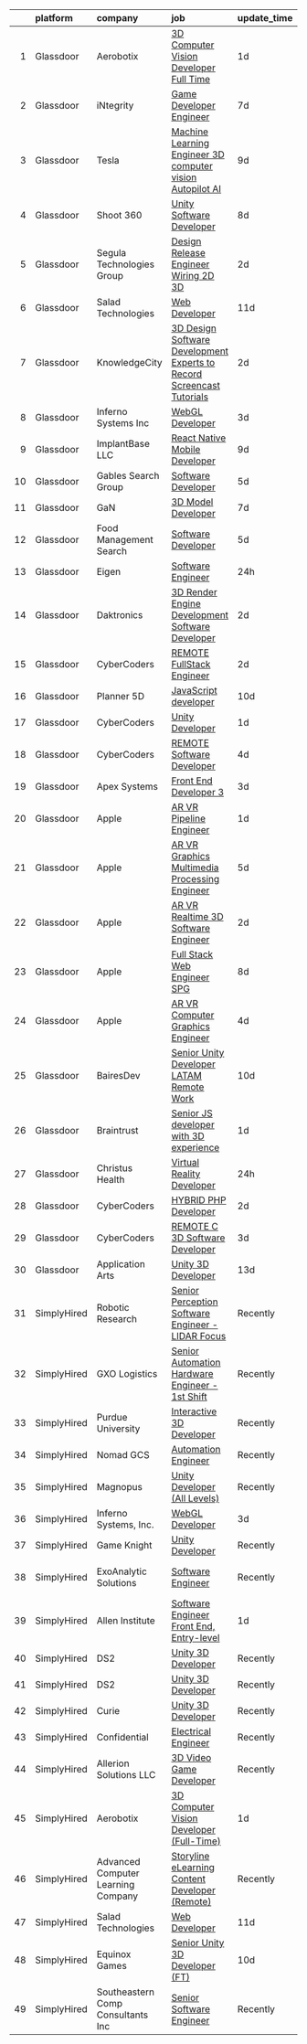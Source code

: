 

|    | platform    | company                            | job                                                                                                                                                                                                                                                                                                                                                                                                                                                                                                                                                                                                                                                                                                                                                                                                                                                                                                                                                                                                                                                                                                                                                                                                                                                                                                                                                                                                       | update_time   | location             |
|---:|:------------|:-----------------------------------|:----------------------------------------------------------------------------------------------------------------------------------------------------------------------------------------------------------------------------------------------------------------------------------------------------------------------------------------------------------------------------------------------------------------------------------------------------------------------------------------------------------------------------------------------------------------------------------------------------------------------------------------------------------------------------------------------------------------------------------------------------------------------------------------------------------------------------------------------------------------------------------------------------------------------------------------------------------------------------------------------------------------------------------------------------------------------------------------------------------------------------------------------------------------------------------------------------------------------------------------------------------------------------------------------------------------------------------------------------------------------------------------------------------|:--------------|:---------------------|
|  1 | Glassdoor   | Aerobotix                          | [3D Computer Vision Developer  Full Time ](https://www.glassdoor.com/partner/jobListing.htm?pos=125&ao=1136043&s=58&guid=0000018397862b48bbed90c8c3e8ebc6&src=GD_JOB_AD&t=SR&vt=w&cs=1_20a186af&cb=1664694496582&jobListingId=1008175759859&jrtk=3-0-1gebocb0bgsqo801-1gebocb0si6jt800-357b96063cb4438b-)                                                                                                                                                                                                                                                                                                                                                                                                                                                                                                                                                                                                                                                                                                                                                                                                                                                                                                                                                                                                                                                                                                 | 1d            | Huntsville, AL       |
|  2 | Glassdoor   | iNtegrity                          | [Game Developer Engineer](https://www.glassdoor.com/partner/jobListing.htm?pos=119&ao=1110586&s=58&guid=0000018397862b48bbed90c8c3e8ebc6&src=GD_JOB_AD&t=SR&vt=w&ea=1&cs=1_7af0e7ea&cb=1664694496581&jobListingId=1008159960954&cpc=F41FEAB56D215062&jrtk=3-0-1gebocb0bgsqo801-1gebocb0si6jt800-f007a9b18ce574ec--6NYlbfkN0C7QpSfatUTTt_pWYjh4fmCixpaZixxEgk6WqG2e9JFSn8PLDX21so4BUVMbM-nBKhXCnsv-rU-KWa8GwN08r9GRBZvA-u4nPEN3ApN9XjH4dklJ0WDOBXjYIG8qzdFOyJJJu2JrQ0ClTFCMBeO1lftwTH5oRtbn67DhkAte38942rtH2_WHrwxHWgthMjmqGK0jjSs7QqnKej-rr1y1v7a5wTvcUMdFnxhgkH_U-dEgHOPdTLBhYxi7aA1W7sbrZqcQfEeJ22s_Yf-vFFvvj6VtHwTK_viH5ze3ncR3wXhJoUZ8lxg5dBhuQ4O1_FxX9uYCkzPCsmpDoIn8xFDJFuqPwKVOMpvu2f5fGpIYDK3MtzSS0M9nL3rlEDeUofj04tL20dSZ5Lfa41x4gipBHe2jIKurbAHn2rosV8Re9DiF2CYCWdBllqJOpn1VP3eUsO6j4dihR9DKh3mSQm9kzMVgcfHBIUSdPujRUoo3VO_SNl74EpJlnkkYansHfGM1Gp3mqxZ3Pqiow%3D%3D)                                                                                                                                                                                                                                                                                                                                                                                                                                                                                                                            | 7d            | Las Vegas, NV        |
|  3 | Glassdoor   | Tesla                              | [Machine Learning Engineer   3D computer vision  Autopilot AI](https://www.glassdoor.com/partner/jobListing.htm?pos=104&ao=1110586&s=58&guid=0000018397862b48bbed90c8c3e8ebc6&src=GD_JOB_AD&t=SR&vt=w&cs=1_2b8dadce&cb=1664694496577&jobListingId=1008157147803&cpc=2CAED5C921A5F994&jrtk=3-0-1gebocb0bgsqo801-1gebocb0si6jt800-d5e9c147dab76aed--6NYlbfkN0BkX03mv_qGbDFMol2YHqLRvzzvm2LmpzMO_FcYL_FtJlnJTzsjtFTdelRG5HbGrIeCZP9oCSI6IhyQkD8o6QczEhFHS8bc9ccidfDLyhleeKHodCeb65c3W7VGqXMtY1JJ-9Qf7JtNV9vq-kqFsbGK5nuDr0LceVmRbO6eAu0lOfjid0VhMHlBbQ6kAtrthb63Zp7_jLx1bKGDRAVcvjbAlieZvNoo1U8e77eJknB29ukNS8oC55qslNVGmX6aNYkw8PuzxnSdZ0rmpuWmGSsnHG3X4Jdhi5-6JwX0vTPIj4_SCCeITVdc_kwYk47jBO6SFmYPdGCrfpBI34xHEMecZMp-OqtutiHZxwlEYTSZBRb2TP7UHAoZv8c_u-CU8tEOyP6HQPr73FzlAcbXTBQPPalRfGLMsMpn7Eg1SyDO8xF2KXTsXpUWXBjJhTXsPkU4peUzBvnJKQn-FfchIF2CysjL3lCLpOywpBBjamHAdQKryVuyE4H9y_Ip_9OoE-2-_xcj7g58tyS6Uq1aipmzA8rekygymtA%3D)                                                                                                                                                                                                                                                                                                                                                                                                                                                                          | 9d            | Palo Alto, CA        |
|  4 | Glassdoor   | Shoot 360                          | [Unity Software Developer](https://www.glassdoor.com/partner/jobListing.htm?pos=103&ao=1110586&s=58&guid=0000018397862b48bbed90c8c3e8ebc6&src=GD_JOB_AD&t=SR&vt=w&ea=1&cs=1_e011de2d&cb=1664694496577&jobListingId=1008158653566&cpc=F1F9710DED3F09F8&jrtk=3-0-1gebocb0bgsqo801-1gebocb0si6jt800-5ac2e7983e68243c--6NYlbfkN0DfopDBJjdZYsHaazvtHih9EkP_5L3b-O-YxZrMZy_RRaIs6238HtU9-bIm4CRLMyQw0B_NBHXhnZqJTUAnwC8rmDN7VM-CtOrUt6fSSheFIU1_xggWeBfKJRwUeEbQVMtuP3j9r-4DUAIsVFk7SNZbGd5DCwK6AlcinJmr6vfob03577VGzijjOR_VZYuRBPRKoccK_1SBmpRlIhn18Wy2zY-EXqYAWwpfHlVrDSk9XXaZU2IZtvb2yF3ZEj-4CE4_zDuI19TKv70xaffeAqMsgr03GXyb938SshYU0mZc9APJVNlaJOneSM3vA3GQdnaJzuRRme9x_6_OH4ECBM7JEgR7UD-mIt4gUisLoVqurlqueCys--xO19bT34EsB1_j-rJIoJdqvA6cHpipAKxUYHoiXpYLCW5uqS9IJ6AMqTB-7eehgvKcM4EWmVcNME-smvRtPHPF3GE2mNWItEEUDNxNpNQUWLhCbTE2IUVvrY0wxdjLPHd0I8c57RSpNfZ9P-Xdmu3RvJdiXiNAycCZ)                                                                                                                                                                                                                                                                                                                                                                                                                                                                                                                       | 8d            | Vancouver, WA        |
|  5 | Glassdoor   | Segula Technologies Group          | [Design Release Engineer   Wiring 2D   3D](https://www.glassdoor.com/partner/jobListing.htm?pos=102&ao=1110586&s=58&guid=0000018397862b48bbed90c8c3e8ebc6&src=GD_JOB_AD&t=SR&vt=w&ea=1&cs=1_bc387338&cb=1664694496577&jobListingId=1008170914642&cpc=66625C18893C0C14&jrtk=3-0-1gebocb0bgsqo801-1gebocb0si6jt800-ed44c82e1463e642--6NYlbfkN0BzyIYrTMR_AjNKh_kvAG8N613gtHPANQ3sdLTkrtBd-8karw_UYrYBQ0FQtDD5mcsiGmrQPpNhwwWH2PN5tLUfk-AR5jdqd2uDvgG7hE7eTQfaE6Fm6AaZ5MIam9n802sbJiETwZ9WIuAEZhz8_fxTsx0bae_7zfA9tDpneOarFu3PE35975TzSUhxH9Ko2r_0diXw0hY97IkjZSUVi6Wv3y2FiYLtfe7rxVIpYB-vY4eIzeVdEInW2OTmR7khTFP2skJlgustWQfJEZmmXGeShhtpFJmb8v5pQ427o3Nkb0zXuKfRp4UQBty5-9UsFLRdcNkOA9ge2TLkYv4j-yAGN89qOYEdZtYO-2nckdrOHXgMurDswFxEyfh4UWB6TuZEl7CzU5-j_oMHvk4koZD4A3LxE21n4T1gUNbVdn7MLGiEBLx9Gqq7r0QxjbnpK_x_G5DJbH_D1OPqHrxI7vNyAypdlK6vRPIrHGAJ8QAzv2aVj_ZJ118vm7CZeWQm_bAnp0ffBkjLUm9jklCkYE7L)                                                                                                                                                                                                                                                                                                                                                                                                                                                                                                       | 2d            | Auburn Hills, MI     |
|  6 | Glassdoor   | Salad Technologies                 | [Web Developer](https://www.glassdoor.com/partner/jobListing.htm?pos=129&ao=1136043&s=58&guid=0000018397862b48bbed90c8c3e8ebc6&src=GD_JOB_AD&t=SR&vt=w&ea=1&cs=1_ed34abd5&cb=1664694496583&jobListingId=1008151289017&jrtk=3-0-1gebocb0bgsqo801-1gebocb0si6jt800-544e0ae9f2d9990a-)                                                                                                                                                                                                                                                                                                                                                                                                                                                                                                                                                                                                                                                                                                                                                                                                                                                                                                                                                                                                                                                                                                                       | 11d           | Remote               |
|  7 | Glassdoor   | KnowledgeCity                      | [3D Design  Software Development Experts to Record Screencast Tutorials](https://www.glassdoor.com/partner/jobListing.htm?pos=101&ao=1110586&s=58&guid=0000018397862b48bbed90c8c3e8ebc6&src=GD_JOB_AD&t=SR&vt=w&ea=1&cs=1_b2a33bf9&cb=1664694496577&jobListingId=1008171515479&cpc=356D09F0C08B1729&jrtk=3-0-1gebocb0bgsqo801-1gebocb0si6jt800-10119cf0d467a171--6NYlbfkN0D0ZqxdZg2TwcIemQ4yr89eGinLCR7bn2QHXosobzuZINW38IlcGVUq_faijiYiAdyh3n9kRoSeHITaL_D3RiUXhuj91hXxT1aKxGvqBAon3IKYD7uB1AbK_M6HLyM3aP7ci4uWn8-5_AeLuxHqSdNXKXwaiYEIdJy1Q2p40hWJkakOhSP4DPFn6K6SYQvBljcDudLaJeNlOeDrYMcPfSkVrTKnhFNfN-G0O7fjNPzklnWzHovEb2nZXa6FJtDUw7dhA0MS_RGa4X-LdnPkl9KLn9wtxTpg3iT0ADyedcMBBGOfaZ9Rny8aIABOpSpRvUt0kSSvDSex_rB1j8USDheqMMDo-RHjpBXcLJ63G_0REcTKv6w4OLogXrP54f0g7doXYghgGrWTnP3HeUOAz5zpZj05Ma8rLy2wU-kaQvgXot9zZyuguZyC3VX-WV76gS6KE9NfnY6ow4yEq1n8J632Q5YU7vokJ7_au1fMz4lkjPSBHCdpGykaQGyzujB19pFhtEHSWWCgdbE9cTh6vGL9bIOrRVKt-ISPcBInz12XV496UGDGxDe-_66Vi5KeGsib2mrLmAAFtQ%3D%3D)                                                                                                                                                                                                                                                                                                                                                                                                             | 2d            | Remote               |
|  8 | Glassdoor   | Inferno Systems  Inc               | [WebGL Developer](https://www.glassdoor.com/partner/jobListing.htm?pos=123&ao=1136043&s=58&guid=0000018397862b48bbed90c8c3e8ebc6&src=GD_JOB_AD&t=SR&vt=w&ea=1&cs=1_005d62e7&cb=1664694496582&jobListingId=1008168702774&jrtk=3-0-1gebocb0bgsqo801-1gebocb0si6jt800-58363d0e30acea19-)                                                                                                                                                                                                                                                                                                                                                                                                                                                                                                                                                                                                                                                                                                                                                                                                                                                                                                                                                                                                                                                                                                                     | 3d            | Remote               |
|  9 | Glassdoor   | ImplantBase  LLC                   | [React Native Mobile Developer](https://www.glassdoor.com/partner/jobListing.htm?pos=106&ao=1110586&s=58&guid=0000018397862b48bbed90c8c3e8ebc6&src=GD_JOB_AD&t=SR&vt=w&ea=1&cs=1_4a0e80c1&cb=1664694496578&jobListingId=1008156351484&cpc=9FE5D8D7282D4400&jrtk=3-0-1gebocb0bgsqo801-1gebocb0si6jt800-89fab8c70794e837--6NYlbfkN0BHQbTvVCdnG9b5D_7dafPobYSDZepSIAvvxtVc087LjqDEok2h9cAzI0M2CdUKK9QKHAGj37pXTzmZTGJd1BKRZtWx1XOmWBjcpspqu9uUXW1P2MfoO_N0qb_Rm6hRxsffZlJS4-Zj9RJ9VioD5ruEWlzh8DzlBZOEExgfIPcA_Odm0CbxSpiHTArTd9aZLP1tCyrkC0hQuAftpEg1OQtB32J74fi7oYtx7wawZSQNLKCQPuk1Q7VwJlhd4LFA3eiNObdO3LcBYkeN4XDRVl8FLtyj-Tq6_mttNZsNM0z-M5FHRy7kbwkkLlOB26BKAjyaeyFq63s-0IQCUsPiFs1357icMY3R3CTq_muMwwJqCZC5WkxfKcXmAKw6zfM8evdyA0k8REqct1vvZADdCigqxuv397-da7ZHRYWwAZDYkhO3as2_HLl9AoMdsDfx-mbdbIYTqpAldBhgRvzFr2DPoFABJRdx4PlUn73-BUo3YhWb3MYLlySt92ONiVzAn4C0gQad15rATlC8fvarzy8_)                                                                                                                                                                                                                                                                                                                                                                                                                                                                                                                  | 9d            | Remote               |
| 10 | Glassdoor   | Gables Search Group                | [Software Developer](https://www.glassdoor.com/partner/jobListing.htm?pos=112&ao=1110586&s=58&guid=0000018397862b48bbed90c8c3e8ebc6&src=GD_JOB_AD&t=SR&vt=w&ea=1&cs=1_dafe02b0&cb=1664694496579&jobListingId=1008163247392&cpc=1CBFC3E34E2A31FF&jrtk=3-0-1gebocb0bgsqo801-1gebocb0si6jt800-bcc07aa98df9c1ac--6NYlbfkN0CZ1lEuAv6jxF-3oHFcpaf0lR-C2BPOLpDOrJR7xrRNgVUCVNy30M80NEN6Thl85owDOn5f_fzW8BWFml6voKhb7PHTNI9gmyqeBF9ESSbVU3rqC6eN-nxuT3WJCBY8RSwDnvSqZ4JeCczqGIaKQ5GUokGZtJBbrohySbj3H8TTGYCW7xcmmdLby6oxaP94490zn_oSZVUDv9Gu-TTSYPq9b8zJqS0ERzEjinWW94z7e96QgHZTQ7qPZSaLDdBIvbAFWOR6u5ekN0FrdYZuDZGlX4_A-hjK5Y87WqfXmenrV-C9vmr6AhjVa4cjwXRPAsVERdOk683CrhHj706VlOppd8FhO20cud8FnozVORsx1S5do40Gt8NxAk4rqi7B7gUO2bIMMN3s8NznHAjr_oDtCwA4f_LHYB_VCdP1bJoIXt0etMjArs9tRIE_MfkXKszoPUQyXVx5g8AFhD1df0TOZXm2gK-vT1S3MGEfaxUIa0rcsznZt8yklttdV2m3ZgfT7att64c6i2JGIt8_BSIlgJaIebg5iglt_wlzNCpyY5zLpAhjw9XJgeLMCNFlHw2yYe4dsqKpCg%3D%3D)                                                                                                                                                                                                                                                                                                                                                                                                                                                                 | 5d            | Boston, MA           |
| 11 | Glassdoor   | GaN                                | [3D Model Developer](https://www.glassdoor.com/partner/jobListing.htm?pos=128&ao=1136043&s=58&guid=0000018397862b48bbed90c8c3e8ebc6&src=GD_JOB_AD&t=SR&vt=w&cs=1_754f07cf&cb=1664694496583&jobListingId=1008159588122&jrtk=3-0-1gebocb0bgsqo801-1gebocb0si6jt800-7ff7be5f7a4e815e-)                                                                                                                                                                                                                                                                                                                                                                                                                                                                                                                                                                                                                                                                                                                                                                                                                                                                                                                                                                                                                                                                                                                       | 7d            | Huntsville, AL       |
| 12 | Glassdoor   | Food Management Search             | [Software Developer](https://www.glassdoor.com/partner/jobListing.htm?pos=124&ao=1110586&s=58&guid=0000018397862b48bbed90c8c3e8ebc6&src=GD_JOB_AD&t=SR&vt=w&cs=1_b16cd029&cb=1664694496582&jobListingId=1008162896630&cpc=2CAED5C921A5F994&jrtk=3-0-1gebocb0bgsqo801-1gebocb0si6jt800-b8df85ba4005f35e--6NYlbfkN0A5Q-NUM5VOQJcgw0aOtbkFdKUztaVAJ2TtkczD_hHqEQRwjgcFGnXb_6_YS3T2wxFTRpyOTihCdj6yOMY-1tLK5ZVf0s0-07EaK9Y1evIchFIqRBtgmbPMuFCp20B2NvU-osruEsTHtmvUwCIc23tfttOCtBcyHAVCa_0fMJhKdpD1Xr2dlyINw8ru1rzQ0AyGcxyeD8MgmVMwQIkihnndiYSofg12_d9VaNbmJQlu-LlOY1BjoMdLXUITQnsAvTkQDU2fF2o7QVd0b0fFyJCZrhkDMa4KcA6dmzggpDw9XQCwxA-lWYGzNUgwyKFj1aQFQm-5xz3Vu0HjqgNhm9Ent_MFKFo8roB15gH1150DpIHr-DVUR90TmqWsypfpw5_C7M3qmE9aYebMMH0mRSz34EAlWKv7PR9BMvnKhr_UOZV6ULkpor9ZAx57QvRwbR8uPJZKB2Rswk0NdRyXVjrQ2VkT2HSKZa3p6U4l0VZoc-ThmWGS7vOxeVAX-Q4SO2MdUgoKhJuu1CjKBYBQoCbZgakkY-Y4EH_zsyocanvAD4ePP-WmnVlFygJWlvrRkkv2ubPPXe7j-bvq5coDS7k6LvPHpOl6kxyfZfQSfc6yYVyXLm6JmFBXojhE_J6RjWFIYd8Ra4yMnf657BaRryb7r9W2jiJd5hg%3D)                                                                                                                                                                                                                                                                                                                                                                                    | 5d            | Maysville, KY        |
| 13 | Glassdoor   | Eigen                              | [Software Engineer](https://www.glassdoor.com/partner/jobListing.htm?pos=110&ao=1110586&s=58&guid=0000018397862b48bbed90c8c3e8ebc6&src=GD_JOB_AD&t=SR&vt=w&ea=1&cs=1_effb4778&cb=1664694496579&jobListingId=1008177568820&cpc=82B3195DA92CAF92&jrtk=3-0-1gebocb0bgsqo801-1gebocb0si6jt800-68e281d636d38908--6NYlbfkN0BcMBWLLWPzxGyX6eNUMdgEQts_3dj4nbfxMQ0xRZB9UvBbf_6XZm6ahz74VZV8esyd1fFn-GjONy-wYKTTycdJm7XGWTlRyEtutF0GGcqF3VVcE-kbYs9Ht4UVXmnBiqVKO0aPhwYhRmL4xOD3vefqtzYd9IVxiJrgmr3n4GzVOmSVWjvqrPUA70f8ZNmJUP2t-k_zDWWp2v55FFZIWN3NI1u6pFubHa-CunW9bJS-d7cucER5i9X7ozL-oVLyNQgFyS600VFFapLrKiXGXmalmwlPDvwMaJaPuYpw2pfp5GO3MaUeuZ-6Vei3H_rGoT6sPNeqS3FqW4fGyAzhPv6hfVZ0VZKdSaxKR2Xz4Smil-Nw28JuhBuSrIojdQCK1SNzp-SsJ6OxwcLfh7a4bZH2TX-a4WGqlzZmcAvi58EnQaX-D5Bg2gxUwFMTqfmL3wmtTtxNsRdW_Lj9QsRWroK9a9RF19rXcsRzIMqZKlefqEl02ds8HlQ214KUsP-ouW5PAp4tGRRupA%3D%3D)                                                                                                                                                                                                                                                                                                                                                                                                                                                                                                                                  | 24h           | Grass Valley, CA     |
| 14 | Glassdoor   | Daktronics                         | [3D Render Engine Development   Software Developer](https://www.glassdoor.com/partner/jobListing.htm?pos=105&ao=1110586&s=58&guid=0000018397862b48bbed90c8c3e8ebc6&src=GD_JOB_AD&t=SR&vt=w&cs=1_97e1f625&cb=1664694496578&jobListingId=1008172231480&cpc=9DC6E4D8324653EE&jrtk=3-0-1gebocb0bgsqo801-1gebocb0si6jt800-554c4cbea47b8e6a--6NYlbfkN0A_5SANSmwsWPDqy3GvG9deaVP8tFsfGsIHOxfm-OxfSjJVOKqHHNaESpTauWMxt_0ZnTgKFeay6l6Wh1AQYfTFyZOkqWWWRKe8MJMZ-vvqqYGk2Kh-W5f4cvmmA6_5PJN7hP2GwjpwuacgIJImtjWSpNs9NiCxgxdE-p5UtqwSqL7MIo5KEMPmVFXJpIED1LuHnpUx55lS1oaj36RT8fSmnGTpAQczYraD6kDM1eFjoZFIJp4232HB-DrcRKCOR5RtBOcgUv4wpBWDvUQ19b2JX-kLpt9dhgmUrMUscxedBPvNbYBTx8TdJ-gquwI2NOt8qvLs0Mqswk9zaR2Q6peoNiKUhtJP3L1kvRGSoLW5fyxzZibUzBDS2mTRUy4_Z3UC8U6wWvm-x7BXD2Hg8VA7S2NjMpf0u_kiGRdb2AbpbHqgxD7bMsAYxoIMvCdSmsvyQWzWQJbTw7TBrIEAfz1zZHK1f8LJ1kxfTZWRuMQY5Zs-EsnSUfmRh9zDX6PTm1LriK-DABnCSewkwNdsaPKxIan41j5_6fo13GcTCOd5AiKM-ktBb-HbN2pHqSlCXb-moZSl2EzXXKXl-4DxlnZu0udnAX-b0dC1vGMZ5hZJdcnDMpn58o_6QFkjhUBcibfIIwiP2Ad9QjOe03PSXA9lFycku3JyZzC-LxRoBhuE9z60uGmH5Q4T1FIthwtOB1J1TJyb_j85l1uQinfFAnePEKmw8hImRn47rcIbHjYB4MeBtqqMyc-P4hBzCnD1l9k%3D)                                                                                                                                                                                                                                                     | 2d            | Remote               |
| 15 | Glassdoor   | CyberCoders                        | [REMOTE FullStack Engineer](https://www.glassdoor.com/partner/jobListing.htm?pos=121&ao=1110586&s=58&guid=0000018397862b48bbed90c8c3e8ebc6&src=GD_JOB_AD&t=SR&vt=w&ea=1&cs=1_dab5095c&cb=1664694496581&jobListingId=1008172777168&cpc=6FC5BA77C9A4CD78&jrtk=3-0-1gebocb0bgsqo801-1gebocb0si6jt800-e0ae95ac128762b8--6NYlbfkN0CpFJQzrgRR8WqXWK1qKKEqALWJw739KlKqr2H-MSI4eoBlI4EFrmor2FYZMP3muM18C41kHOQtw5iJ4z1MOQ6xcBDpU3LRZ_vYtIVlJ5LiZu6y1yURh-U5gZ1gYFrlGXmXOWWA9qpaH2rKvSz6JY1RdmJSWMHG5r3WNTwpIRVT2JQQZFYJyk4PnpqTAmUgvBVNBJOy47Feow_75JT3KnvhPJP6TsrT9N2TAMp7zyVAnhUEKLOqQzDEkLkUBSQ7Nsz6jidRA-mAba8Cnn3X1byo2FWDiwA0ytOIIXoJDnPtw3nj4laBfcGUTodHfB3FY7ir-3F2BZTb5DGk3Eoc5QwSlqmpIomTKOPqunul2m5tUfvrbqEfbk30Vd1YbXetLQzuPoxP1aQQPExlnbTzVia-Pxh59xTuXcyMzvWGpXMM7tHZqaZdxIEKz_plcsdk070_rwxIcros75UV3zXtR7EzIIN0we4TCHL_WSq65QlqIAc2G9v-H28Ejzs5EvrLpbToW9h4RMYaw0MVuXG_InjCWqGrKngPraT-o-mVw6NJFkrPsshfK6tb5_NYrCg1lpc7Wocr1QOpVc8Fg1wTlNnsJCE3QQiXVxRWFx15YGG7RGzeM5Dn-EokNqr7awO0Hme_IxNldBNmw0pstAqQN4TvICPW7oZ90fQOZHueBiIPD20vKqTme_5Xf2vrNdT4flpY1crMv91TOsbv0l6C9af0LfFVfMIgzKCksxKC7VWSAi1gDav1Dv3MrkIw3vinA7YyG5lw_fVVvkqZkvOlLfZxBMD_gYZChWrWh8UCYxduzhq4jA0zkal20j1EJmCAS-daNPIB-bsLaTJf5vVJxhCMiPjWj6eRKbPhRb5rhlfVVvzkyMCKJGNAkrQjYyYwcDKkZoVbzwHBBq5VpWR26_AfCPys-JKy1gpsvqqTMNQAPuCaqzVxxV7dwNSOG0qzbTJt4eLNfDgWoER9zk7dXoOQarYFLmJSVsnDLVid0VuG6w%3D%3D)                          | 2d            | San Francisco, CA    |
| 16 | Glassdoor   | Planner 5D                         | [JavaScript developer](https://www.glassdoor.com/partner/jobListing.htm?pos=130&ao=1136043&s=58&guid=0000018397862b48bbed90c8c3e8ebc6&src=GD_JOB_AD&t=SR&vt=w&ea=1&cs=1_e3ba18b9&cb=1664694496583&jobListingId=1008153304042&jrtk=3-0-1gebocb0bgsqo801-1gebocb0si6jt800-b35532b439bae946-)                                                                                                                                                                                                                                                                                                                                                                                                                                                                                                                                                                                                                                                                                                                                                                                                                                                                                                                                                                                                                                                                                                                | 10d           | Remote               |
| 17 | Glassdoor   | CyberCoders                        | [Unity Developer](https://www.glassdoor.com/partner/jobListing.htm?pos=117&ao=1110586&s=58&guid=0000018397862b48bbed90c8c3e8ebc6&src=GD_JOB_AD&t=SR&vt=w&ea=1&cs=1_ecbaa727&cb=1664694496580&jobListingId=1008173642732&cpc=6FC5BA77C9A4CD78&jrtk=3-0-1gebocb0bgsqo801-1gebocb0si6jt800-9941a53a1a762f64--6NYlbfkN0CpFJQzrgRR8WqXWK1qKKEqALWJw739KlKqr2H-MSI4eoBlI4EFrmor2FYZMP3muM2bWFu30ZnpnvetNQkNTH3XwQsFVz5iscWP9zKqWg1_6fDDtNlqDgYg5W5Bwy_ZvlvDOkSUIJYoWMzA6vpUJ8OBRZuw_zoL2WnzPvyzjO8C25eujazZdPMiWAO-N2QtmMCj7YPi3wiQGcHym91vH0muFfwYlXWt12-t3MuwsWwCJ_1dV06wVQPV-X5hLuW6ofsldA0gMz0KBiIOY10rWOmbDjdIaS-yurlSs3NiORtWaK_H1-OzbkWQoHZAM3P5bVzIH5XWK-269DN9turJCEctCcKIqLlMJobKD5PJP0Gf5bC1Kx4Kf1ZyqcbBB6BT95JJ7c00zaYB9nfCZK1KorxQX0PLmRNvbORVTApffIlKHE_DfXykLhosmN-H4ZjtYomets4vJkOtEcQNJM7uP9JEFuSAgKfXWpRqX64yWmkoC8DVuQ894fGqgj34L_7P4iGVJ4ZIMtXyOxjAOVylHnvOTebkRqgeouXs-IVjacCSfN3NbJI-4vXQ8bkhJxedZbuLNyma5inOrNBta2khJT3TvW1uGL04WijRFpnF3vqjejCTBm7D8G6NPHYlFcMVV8Ftaw9JN7-Mvh8PMCHsZKnYbMkPJizfA9LOnw9R2hu6C3JDfn3DST5Zjf-waowekR5xrnCF843TmYhpREANPrJgBCgRr4r1ekqsMp6w0tEt-hWfFaMPYnkXcmOCN7UnrZxl5h2mJ8_lYi0O0w0aK-VbtbkggDS1C8AfYSla-raARBiaYMGaeaSEAATY0afNII-VSgzrCvHsbtZdbCZFArZD3SJ31VsoKDhQrtg_JMIvJnBtMBOBBXR08r0sbaYNoKEFIFidU_2oSSIoJDKz71t3V-95af_YsgGrUPgNJkTS9-dHl-pc40axRklBtW7Y0MKb8ERourZwVPQor2cIuppx3sUlprSIMj_3oEPCdNwRL9WmWMPSioho)                                | 1d            | Vancouver, WA        |
| 18 | Glassdoor   | CyberCoders                        | [REMOTE Software Developer](https://www.glassdoor.com/partner/jobListing.htm?pos=118&ao=1110586&s=58&guid=0000018397862b48bbed90c8c3e8ebc6&src=GD_JOB_AD&t=SR&vt=w&ea=1&cs=1_9874b6be&cb=1664694496580&jobListingId=1008165090599&cpc=C4A69CCDBB3B9599&jrtk=3-0-1gebocb0bgsqo801-1gebocb0si6jt800-371730d540b29f08--6NYlbfkN0CpFJQzrgRR8WqXWK1qKKEqALWJw739KlKqr2H-MSI4eoBlI4EFrmor2FYZMP3muM2M5GK0N1Sw5u_4inisfGplyRYNOKw3S2tpqHkKcoW-TU3m7uUDWssb2gFdRm0XWyggCcaZZwoOhXEsOvGtvCfiZaE1Mg_xDXGzsFoKU0oZIwRfeHSEUyrGjyiIs_BgsLC-7773Mztjr9VlUMk91qCEYYdVI1DvDiD8NMSQroWMY9Vp710_9wJAJjd2uYz8FlF23VLY2Bg-xAPVq5m6rNZ0sslxf8776pIcUrk7DdBuxeBqE5Apo2T7IS0lc7vwm99VuZlJFOXKFVW3wmO9b3nyJg8UTchHfjyshn9TvDcUN5K-6b0Rnd2jd6MqpETLKrytazQbX93VeD45ZzgDQL_ukBKUw9wQJUXZ53LXgZrBj5rReWAJVzPlUgG2aqYRCaNN7PauaJWoh1iwXqzy3v4tjunrz3z4B1TBS5kXNhFINP-Ap_jcxEtrZOQFB9EVgmO7v0hzhzqxaDDzleL5ECUblp3-5wkceOtQ9YTznI5YHdmJY2l7xYri10NrxdgGySpn4MYiQs22n_n7FUg-_spW-tf03J0qlm80Icl0fjIrWpcoEaDf6en1tbCkYAkqC1dqqM5THsCOmqzniDKqopCVyOig1h4d9ku_fi8-WE8E6LzS8-O38h8TaFL1YgzR5b-VEXtz_TF4_UiYL2T5p0s3Rv5WnMPFso3ZjPoVE_YsxF1JoCoySWNys5PrwWkmCV_w9dr3ozJBWH2Br9p7meOt7j__0adYPG_UJftg2xceme_NKtPzXyVkSGG1cuqmOZlik4pAOymJNYZF1O_9In0Y6pCaAKGgTmZj3-8fCylfj0F-P1_fatcQoKnKU1PWwQ1DHJc3bDOUxuT4EoGG3kcQcIz523yZhiPN0yE9CaV5JYBs0-aI-KoOT01QvDjPRyDIgQVK-Y0eSkYIZAhmBb5SwzOPsmlDslX5R2UzhGQxtg%3D%3D)                          | 4d            | New York, NY         |
| 19 | Glassdoor   | Apex Systems                       | [Front End Developer 3](https://www.glassdoor.com/partner/jobListing.htm?pos=120&ao=1110586&s=58&guid=0000018397862b48bbed90c8c3e8ebc6&src=GD_JOB_AD&t=SR&vt=w&ea=1&cs=1_21c0b825&cb=1664694496581&jobListingId=1008168488498&cpc=C4A69CCDBB3B9599&jrtk=3-0-1gebocb0bgsqo801-1gebocb0si6jt800-92e55a2f122e5fb0--6NYlbfkN0DqWjE27Bj7wQp7zwejGyju2OyxUuq4SEucXSyN07WCWejYvQmJsgF2DYF8Y-TYieCC7JkKTw9vDK7l5IyEI23r9A0au7IyoX07E2SdMJUMHx1yieCg72T1y_lv3-MnTbG28YJRE1LYkbH7rTuKjEVz0AU-Vmqcw-iprmfEb9XWLvOssUrZvLHbRyH69M4pOljbNc7bgapzN4-p1KZzBhh6rhT7Hczd6rN2vdLmKKzUQ9hyFf_iTvZPj4XMzsFiQxzO4EhnqoMJMiiL-CW1wxCXo_ICdT0s0sP0H8cMSBSwQs-KCckX7l-c_On-gHdqc9s_zjo89iY3OZHvbQtSAgqGbJM3fRdoRv9zt1a4kpRZTRJjfY715fjSuxGNZiv9kP1cb0tmLbd8fFcHkDadqbeyeQwgXSbVmcouwfkkqaRxG2TTrsuzBU4C47v5cMSzQYjLGqvoC18zXn5_-c9voSuWjD5MEP5Fxbir3XBeEXt-2I-lbf6CI1-aIWwV_0u2UVqNHZZwNqMP8dah6Vny18-MOFcpTn53ZgDQrzCzvkq-c9lCcPGXPy0ow7RoS_HFm2UV0ms6A7qlLOR_XkXSu2nRvX2ApFFOlZGVX4ExCaklQ2GvJ1NQvDQG-wq0-03eCG9tdOtA6cRVgf10DWbYJlXL)                                                                                                                                                                                                                                                                                                                                                                                          | 3d            | New York, NY         |
| 20 | Glassdoor   | Apple                              | [AR VR Pipeline Engineer](https://www.glassdoor.com/partner/jobListing.htm?pos=114&ao=1110586&s=58&guid=0000018397862b48bbed90c8c3e8ebc6&src=GD_JOB_AD&t=SR&vt=w&cs=1_e431499a&cb=1664694496579&jobListingId=1008175989359&cpc=F41FEAB56D215062&jrtk=3-0-1gebocb0bgsqo801-1gebocb0si6jt800-e737186ae30ac204--6NYlbfkN0BvKrLyj5gPmtZO9T8euul8TCxuuKNOtzRJOomxnwSEodTz2Bc-sPZlbtkML8D-m4qzs8itSL8qjrSsX4mzUkxHAihZe0aKxO7pRWDW8cy7mhpv8bW-nd0nNI1yrYxytfHpkNBLknnGVmzOT8CIjghs94yXtLsFOjQKcOssB-cVyYZShpFf0RZnmu2QoOEcfgxC2xonOcL_knc0vkbj0lEdQ2_GzAd4a5MyF4Y180YXlxdVP5Y2SAkacVUmd7QZkCg0TYj1zSguZMaMipzR2Vw1w4AaTZ6VES24zLTGJ3DkktPZyNrLdo5ym8_FnfB1-XnTlT9KNcSbwPMnHhT0nSPEVNSVjb8on04n4n7QcdZhINcHXEAiJKm0SZ3hVBUd4pbwoI-mxaOI1ksMNqx1Ia8nsoXmSzWapcGEFu7bEtF5tPpbbFlz4wOP7x46q-C2e4cqIQw6AaypE_j9qPJVG0RaYi5Twj9OoY7o6anFkv2Yg8ESZSq5fiDxz0OtLNiGnCRBRQ91-NN21KUfQb-wvcHOG5o07Rr1GPCTDkofekH4lRh5CThHlneNQdEIe21A6UzGqfeyrveEYCxPOffij0dIXI7CW-uwXoSmZLNqCXOxugxsk1ypEYX0vqAvgQ__PHLOg7gQu2yzXnyJrY4-iz5nHRNb5RkX8Y6J-L89c2y4KMV3dlO0Mn0nn61cv3itKZ7KbE2Nmycd7HE7-AH3kO6Cp7wtlOxPV6zpIJoMMNKySjMSnTJxImzLNmeFXtaVvBuprJXu34HK3WZGGmZpV4oQmXJTejWHahuphFAZ5T2gGA_3uwiRZQ0ZhnnCqP8Z4uo5TjHUjTwT8NtVgPkwbDCUFOmpGmRP84dTXHQaA320EG56RrFpHhV60_AShSHZP4hIsqSydzJ1r19PluzTrK_7WTQnm0TYoZIBXRUBxziVjXIEgKDebURTSSBJ_VwrXHKhW9kXHA5bkQQv3GGAenY8)                                                             | 1d            | Boulder, CO          |
| 21 | Glassdoor   | Apple                              | [AR VR Graphics Multimedia Processing Engineer](https://www.glassdoor.com/partner/jobListing.htm?pos=113&ao=1110586&s=58&guid=0000018397862b48bbed90c8c3e8ebc6&src=GD_JOB_AD&t=SR&vt=w&cs=1_084aade9&cb=1664694496579&jobListingId=1008162438641&cpc=C4A69CCDBB3B9599&jrtk=3-0-1gebocb0bgsqo801-1gebocb0si6jt800-e2466d5ed136c669--6NYlbfkN0BvKrLyj5gPmtZO9T8euul8TCxuuKNOtzRJOomxnwSEodTz2Bc-sPZlADHp0xxmf8UfeVqCPVIUO3RSs_mN6BhxbEsCq2V23LosBu2yvHYw2y0Piyz8VULWaQyo7abGRlvTH_yWXVJ4Wdqw_u0L2TEdczaJvFwC7DwCjG7-WeJ0CNC9BKn-DQI62RxcogRaDjsOqFq6oHoj3MGn4ezQYJIKq2n3t4BcxI1MNQHTVGoxfyIBWyPal9uMaLLM96t8gzLkngMAtqdsqUJVAZGj_8zHznToVxATLgnspIwfcp3yw5hoYiUXmWPK58LccWXbTwGIW5OJH_FqPehe_2gAGk_TvxsfB3OeVAYaEuvod2k080mtxRidddzN4k7QWSVT41ffVvULJdsQ9cGE30x0oE8k03D-JmIlbio0P6qXNwtzhpv3_f4YusdYPhcurmImxy_umg_ewAv9p9jSSNad3jNK-EeXy41bdozguESU09Pib4P_G62O4iCyzeIF8xtdqDOCbfV1gGjoPeMyjtFTHV2iw6jWAOds8enUhORknHHnLJtGXO2pl1oO9eXwKlXAYZuDhm_Hb9lNGxmOSdfX6C9CQGrffB8dy-Fdc9L6ykqZvJ-3vyXZOjU6cm5p59vfOZc_ZTlS5JeYsMhuXlql3bhfO0fY_r-10Kg69piIkGA8dpA-GUOpxn-ctN3zlxnvCMNF2AZhU1_v7TYR5Zvshvz4Dv3lGOypRoa7I5sOQSSL9cUqITq4oi1J3uIsNzw5rPs9c0iiZFm_drsUDEjeQWpq8isbe2u7QERkjheTgybvdxVGBl061RMOmNd6k16VQXtCl718Jd4aRzVfkGk5iarNy8GDDLglpNUDVOlH1GlyTDaqzSBH48BO5o0BPRIzCA_3tLndcFC-hjU85Dlol9dobhl8sI-BfECjZTonIStOqyqwFE7BAjTqLax6T0nnH5Qz0CWkjuu0sZ2Zu1064Thu1iGd-f1zgqNCJM8I4k9027MKE49_UZc9)       | 5d            | Austin, TX           |
| 22 | Glassdoor   | Apple                              | [AR VR Realtime 3D Software Engineer](https://www.glassdoor.com/partner/jobListing.htm?pos=107&ao=1110586&s=58&guid=0000018397862b48bbed90c8c3e8ebc6&src=GD_JOB_AD&t=SR&vt=w&cs=1_66bf927a&cb=1664694496578&jobListingId=1008170405830&cpc=F41FEAB56D215062&jrtk=3-0-1gebocb0bgsqo801-1gebocb0si6jt800-6793e425a2cbe05b--6NYlbfkN0BvKrLyj5gPmtZO9T8euul8TCxuuKNOtzRJOomxnwSEodTz2Bc-sPZlbtkML8D-m4rPVtJSgYD-8yA7R83DROjxaCYcSYu9hV3pV3y1IK_i9rVBuqiXQ0qkod25yvTCQBHmz-H-AkRRNIYmUffeyDH8frHXcOyRazjIhI_11Avg4DWFE8DgOr8swGLw8fX_XfoHcF-5JswfAG-F9AHTC_NeH-6x4huFGWRczSVUEpTN7ya7n8KGLz-2dBi6VkzHbFKTDNe4U70_gpzXS-QV7UsuljrkmRIpmBP-jWuSx_m1E9LwVbQte9rZAe3k43zQOoU0bqLBVv9JXDO-3pa2iH9CXYPY06MzZ9LmP06cfzWxJgVZwXpa2_nQ_cLtb2JZytbuER7s8dZocOdLcc2MhV0260AjjxYYBwfU-whycy_VnwyJPO5sHbYFFAz4V00lRckg4jTc8alBmJ55nyq_6T6E7AHjeNdfLbarlq0ztrmRGKqFxl_6o-am4Yybcs8zSAyo9t3RfQ7W3RklHW2FuHJ9mXYCHZgBujy9aHw2GRWEE9DpL3bnrkBg-eCjM2kxUmfSxllUTnjWBeVYJnq-hJgDJqzHMIRXFeITz2yKWMXnBckse9fTh_amTJrzt_6F1prGgTRiKqE_wIO4hQMWAl3Fk3XZFiQJSHcIwmzaicqhp3AmJnGfwreJM680QmY-jf-4azyZxRG_znxuJ4lmZetFyuXU7BLEZlDHsyYCwJ-KlSDBvwEiaTCGcK955ac_GYx7CTD0oZ4hVPGacejgRGqNy4FlcHDOgNbRhCn7CPU-gkwvFwMa-KVab5MgSWvVucUsDEmFCdySRPWNub-65fJJ9zrqV2gzVhrwYnBD0wpeA5_wgltYjV8IWQfT7mVwCZ4t5EdCNeL-6juI_VuAce4wokrShuQ6DXnBYorLhTmhP4kIq7jSNtA1oGg6zInEWSNg9_yaMzrbgZ4m1K4wwuWCrQ8HCw9twqQ%3D)                                   | 2d            | Boulder, CO          |
| 23 | Glassdoor   | Apple                              | [Full Stack Web Engineer   SPG](https://www.glassdoor.com/partner/jobListing.htm?pos=115&ao=1110586&s=58&guid=0000018397862b48bbed90c8c3e8ebc6&src=GD_JOB_AD&t=SR&vt=w&cs=1_bc1510dd&cb=1664694496579&jobListingId=1008158072829&cpc=F41FEAB56D215062&jrtk=3-0-1gebocb0bgsqo801-1gebocb0si6jt800-446eb5117056e0a7--6NYlbfkN0BvKrLyj5gPmtZO9T8euul8TCxuuKNOtzRJOomxnwSEodTz2Bc-sPZlt2Zgji_QUXE2V2DFHoystYMl_kZvPg3kvQ73zioY063JeWqdenreFYNeuH_C8OeHj2yvRIXOsA5ZXBnynlqcVU_gRpdeQEDy1DWIHBi7fQTzPpK2sNSctl6czwFhct1U4vdZicxHaVMk-a664UGLBX9OH2pcxn6-tTw-BaVqLBCF2CoU5WnJzy4cMhlbq6YpOZEvx7uDTp8O91GXLjApetMdsoKL-QVlREmkxRghYFDYvff5VH3jxFVuNG-Bbk1sryIALLd-3qvvQ-hQTIIcR1uVSycvy7X4jGi3yyQx3q_h3iIZhGc6ugVCQ6UaPnH_gIi3EcnIkG67clKa58d1sVo2qWjLMqZ10joh8a7lyDlbsgGprnIHhvWzVmslmh5f35kxJYkDejpOX6axEmDweKeBQBEGGXLuKFwEt-IbCujmGRXmkmsq_vgSZALHDUSYWOMDRWLiogV5jXHjG2XeFuiopXB26btAEBag-L1c-vpQjjfln5lZxOSGQ2XlUwI2WrhnmD3fPSjQ1Nwc0_GxZztty6WVikKpq1Sn2Lo1LSAKN9sbIOrfbOlbawn6_dA5BCrdZHffutF3nh0GPVYyM3RqHxwHrJS6RJMFkGMjOZ4SpXUHPlWPp1rDO_3xwseleigB74qwc9Hbzr_K0tRSvDhXqf0jNmYXzumOL9o83bFhuaj_l5JJpDaBBkfhzrrk0uy0pZ5xZ5PF2VUDcxuipBXZGcrtoqWqvTPlgemozNpyyKms-vFqZrMfZaVBJMOdEczWqxom_V4eDEUkRZiVCpkDG9t07MWOKrDy4-UVqvDoTwG6g6AJB6BgaH2yWqC-6gJa2uTzXks-ZZngWsAJP3VVeaRsGvrAtjtsyxXR2sLBN2zefN2P0B5-UuES1dLMAdiRMJi1zi8Rn_u21KzQAN6l_PH0rg1H)                                                       | 8d            | Cupertino, CA        |
| 24 | Glassdoor   | Apple                              | [AR VR Computer Graphics Engineer](https://www.glassdoor.com/partner/jobListing.htm?pos=111&ao=1110586&s=58&guid=0000018397862b48bbed90c8c3e8ebc6&src=GD_JOB_AD&t=SR&vt=w&cs=1_5b79dcae&cb=1664694496579&jobListingId=1008164708812&cpc=8795CF9063CD573D&jrtk=3-0-1gebocb0bgsqo801-1gebocb0si6jt800-99e2c3e51f957487--6NYlbfkN0BvKrLyj5gPmtZO9T8euul8TCxuuKNOtzRJOomxnwSEodTz2Bc-sPZlt2Zgji_QUXGqaxS_MkpAETE3zLUgWdBlihxaYB41eASQdVD3DRFu8yCX2ZRTvkUlpFzl32q0UBxweqNeu9yWYbya76GxfCEWglDJPLWOUC7lJSue8QBLpDv14xJpJ7azhoSf75cBYUAO7OmEEx1QBNCqKcXuETWtBTPiHey9jjl8rwt3uAeJyuFG9K8QYjD6jIxFvs6QaGFO1hAK691BEF73r2iRYS4Hs3CwQv1WPMcSJqo74fyTK0UOkl-uwQxL5VnKUpGjtVnw0osHwywsvdK-e1QgE7fQRKPNVdMtomQCodjQTyqMjUVwC-Wtfx6aLoyj4p7vcU-LwbjpjGC12Xbi0BIAGa78ACTO1uwXCjqWzV49dwFwfo-ynJJpkDK2H83zHwj99wNkaOAOfz21XcW7Ej2GXfMTxG0vjEXGzBki2doBLHZD4KilYp4PgzM2H95_b87wzK74kbM_DIF1ZEWtybFgAAdhfB7_TrJwljekaLuB0FOQZqMBuLRyR1K9Rj8KulSkj8nvHCofuUtwYO5fcam0Ij7eBxngdOiPD_WUIs4jSaEjR5PJIFzVRAV1KqPJkq3KMtg7XdRtMXfaUaaN1yk8Fv9tZD62oNsULekoqNbbrQ-DgYBTeDDcvq1pvIkyxSihfGHowPifHmr08G-52DM_g0oeZZuvVrX062yvPzJtJu_g3hcKhHztCHirWeg5dLo8HMMQw8S_emwf7XAqO4wDoBMVt3gLnAxINpzOjiWHjGMm9_2jJ2fY6RWdktBNxBfGJKZcjnkVLgpvx9LKz_7O433JjEsr6vDG0uQ1DW38yPNKeHmgRBsUGPYfm-kmS_tZfuV8hmko_1kaOwqD6KUhxhm_QXktKRAC4oLyivBlHDwhVBGwqBWZIoHDaNJva54tNwdw1saql1n-eCnGWItDPFhab6OCm8oLKwk%3D)                                      | 4d            | Cupertino, CA        |
| 25 | Glassdoor   | BairesDev                          | [Senior Unity Developer  LATAM    Remote Work](https://www.glassdoor.com/partner/jobListing.htm?pos=109&ao=1110586&s=58&guid=0000018397862b48bbed90c8c3e8ebc6&src=GD_JOB_AD&t=SR&vt=w&cs=1_b5a25947&cb=1664694496578&jobListingId=1008153520027&cpc=2CAED5C921A5F994&jrtk=3-0-1gebocb0bgsqo801-1gebocb0si6jt800-d07b078a70677f47--6NYlbfkN0BfEGkshao4EhrCCf7LYqKO8VNtf9vkQrewuI3DmTR_-G3zJxSBeo1O-SB_lpKRvkPM-bPc5FhBWyuJIcxMxgpbjfTpubAlTTARQ0mMGAhamrq9Jn6fhAwDv_qRzdVcBFdMH9gkJbzgO1vp6CpfOGar4AMUZe6FO_fxm45CnFh9QWOnBfkQ0lT5MTG5Mf3tcWM7g-N7fBmO0zUaamSY73X591RABHMlvyekjxI3lL8hBVrEjnlbpkbRL7qdg8FR-bv_nik4nRsjuss-oGnMjAzfr9FfCNdWPL75_suJ-WjmXdByL7Dr4zXfg73uwFRP0B33lnTlS4Yo1YbUHhI5ZaUspma2eQr6I6at1s2rNjGUVkY6DT3m8tPO3Ea8j8bA1sRpRkFW57Cr-Ko0UnOnzFLwdK0Jcr-KxxS15NEIaxXx6JhK4k1odgGP61XhazfDQWRxMNetj_33BdFHKnpZSXWpEjk1IiZLdK0q11I3rphNjwS-Kl5hQvzVhuJDR1vxN8oOxJRQcqrR7-VcHyn47bBDIe6-m6bxXptNc8jUc8OZCRAU0nCTJPMFUl9RPr_5ZfKegv6pcfXs2cSNEAAc9xGl)                                                                                                                                                                                                                                                                                                                                                                                                                                        | 10d           | Colon, PA            |
| 26 | Glassdoor   | Braintrust                         | [Senior JS developer with 3D experience](https://www.glassdoor.com/partner/jobListing.htm?pos=127&ao=1136043&s=58&guid=0000018397862b48bbed90c8c3e8ebc6&src=GD_JOB_AD&t=SR&vt=w&cs=1_ab8071e5&cb=1664694496583&jobListingId=1008174990259&jrtk=3-0-1gebocb0bgsqo801-1gebocb0si6jt800-80a92406d19410d8-)                                                                                                                                                                                                                                                                                                                                                                                                                                                                                                                                                                                                                                                                                                                                                                                                                                                                                                                                                                                                                                                                                                   | 1d            | San Francisco, CA    |
| 27 | Glassdoor   | Christus Health                    | [Virtual Reality Developer](https://www.glassdoor.com/partner/jobListing.htm?pos=108&ao=1110586&s=58&guid=0000018397862b48bbed90c8c3e8ebc6&src=GD_JOB_AD&t=SR&vt=w&cs=1_9a5f0d24&cb=1664694496578&jobListingId=1008176398593&cpc=6FC5BA77C9A4CD78&jrtk=3-0-1gebocb0bgsqo801-1gebocb0si6jt800-e33922ebe80efbea--6NYlbfkN0DJ9JRso26i2D4tQcfl1gtFXJkAeNCKWTrBM27lH9GOblpLlfXdLf9Oa44B845qjcc9_IAc34cQrmSlUGhl0ubm8Yg2FZTf9hYwR7_Kt9JzVa8XIQkaz8io1llHMUv5PInJEaOBW-9F2phzdkZ5Yu7x4b5I20W_xtt-23JzHsj5VSiILx5kMibjlW5bDjjISZR4bTns_9pJu3rKfwx6GJVrZmFiXVFtu72QLjZZ-82GL8FsV5NZBfUXoniL2zEB6TGn-vlZ-081flyyvUzAuZaCLTP9ORpa1mIIgj5E7ia6x5noszyeX6o3pYlE-abkNnR5YzzVJpo1NJ9hruimZ7KJ8R234nWix9PH9IG65oExnZwI-GlwNgmBJSH--Bk6ibZF7jTV0OiharpLSX_T2ERjkj52yva9GrKVFhFfGosQHfvR1bHXPI7vIitCYpd9L840qW87CKgnpg0pl8PB5waVppZvaKdYemcj0wAr2CN5QyiCF9QlidUdwaMsdD7B1Zj1xh2KuHnojFTH6Yls-iLgTNekaGS0NY3f-A0wV7XrJpA1007YfK4_Bath4qDhDBo%3D)                                                                                                                                                                                                                                                                                                                                                                                                                                                                             | 24h           | Irving, TX           |
| 28 | Glassdoor   | CyberCoders                        | [HYBRID PHP Developer](https://www.glassdoor.com/partner/jobListing.htm?pos=122&ao=1110586&s=58&guid=0000018397862b48bbed90c8c3e8ebc6&src=GD_JOB_AD&t=SR&vt=w&ea=1&cs=1_eec76e5e&cb=1664694496582&jobListingId=1008172776875&cpc=6FC5BA77C9A4CD78&jrtk=3-0-1gebocb0bgsqo801-1gebocb0si6jt800-2a104a8d00e97868--6NYlbfkN0CpFJQzrgRR8WqXWK1qKKEqALWJw739KlKqr2H-MSI4eoBlI4EFrmor2FYZMP3muM18C41kHOQtw_h4dlHendHSGbar-ozNDm7jk3GqTfu_AxHqo3OS2SH2aW9lmqrk57vZdBLq4nGpxPVjggJaVP78Sr6CSBKYIWcVw7kw5s5dH7JWA-pTUE443wKiMi1Qf9UMzuwwjYSzwJfe7CmMe6aPF1k2wFiZHwSpcE6Vz9E_hsWL4-ur9rHWsteGvj5NuM_ZjEE2_Unnt3LJUwI89E-E69jYdDr0Q3HbLdCxLNmL8nxNN9Pto4YupK1DLNH7RupoWyoNP-MCs3kgVw5U8We7RW-42dSN85yBMDEY6lkJyU7uwApm4SBXQKkYpOKeep5EtvbLV2fZTUv1booTeGJ6768-GZO1TEq053jVO53uk0vggLD9ZS1pdzsnO6eoVxoirj30XGQkjIysTXnwly4y7nmWq4Nb4eZryKdSJGv3p9rbxfKdFvUQB2bGI5l29SCdNpGCahKWFV80MGxG-k0OJFusf7Hym45EvSL6Dg8_iGVe_Esq-s3V7-ETxVVTxfpaIcvjOkOWjYkGpUWkIeR0URHzV4_SQl7TtkV2oJhhZ4j9yarlu3p2TlvXtVBudkMyPqfdj9dEmmbZm-tfyOM0AwoAuwYQpreNav4Or8lHHE6Way_Ka-jhn45NhvJdNfQ5zhJ0Zq9zOY_hCnmeWFSDdvIp225uMvypcICn2A_bV0huvcpeZog_pwW9cA8wIWGxeKAH7kERAm4hePH8lbV0JigDcPtjTGphrvzbOutDY4M23mYYc43V-GkG9dmH_f3OTY-bsGZJO33bActy4Wds2GkBMuUWIcdHlSCvBbqaLEEP7Z0Iv3pICbehM3ZTB1icoz6ux-wonwLZioPAQmaNP-TzcBYxpYX55nwJsOUy8KaLdjdMGobOG0kJE-dIXvPbmxlt_IIUp3Fx_qgvqhmTOJzhl6xMv9UK7LTE6xMOEbF0zTok6R2y)                           | 2d            | Cincinnati, OH       |
| 29 | Glassdoor   | CyberCoders                        | [REMOTE C   3D Software Developer](https://www.glassdoor.com/partner/jobListing.htm?pos=116&ao=1110586&s=58&guid=0000018397862b48bbed90c8c3e8ebc6&src=GD_JOB_AD&t=SR&vt=w&ea=1&cs=1_1c2f3b8a&cb=1664694496580&jobListingId=1008168715524&cpc=C4A69CCDBB3B9599&jrtk=3-0-1gebocb0bgsqo801-1gebocb0si6jt800-fd01ebe82e9bc3a6--6NYlbfkN0CpFJQzrgRR8WqXWK1qKKEqALWJw739KlKqr2H-MSI4eoBlI4EFrmor2FYZMP3muM3RZDYlem4fZVwhRJY3j0QFPma4MNyxq8qr7PZvNqcmbtUp_HqX7iVUjgyFujjR2IzsMrEr6kKvqRXqOB-ZD9qMxmJMXHl--MZviZh3A1lFfbIiqnhIqY52es6FKgvq-ggoqwAAUTyyFyKnpF0YeojXhVhN62LGthFigZcnLb99fBJVFfvBZ5rdsTBy-xx0Xx8qm7ayrK6Eu9ONglcvwddfl9S9yMrGmiIMq4-tVhSrjtMuRdedc6wKHaAmy0L3Cw9UtsPb1PuR7EwuRJdK07UCUGmzC-VVa6_KviApuhdfkIEkLfe-dWEwIg3sPiz3RrM-B0wMYHbq9AeBNCq2xXW35AItYkAQyGjyjSk-313yBD5XRap9pPcU1c14Uv6NdQdHzGUJzFJBM8FJwbwM6WL0QuV3qWfH_rLreFIbqy-vEjSjY0VBfTMjt0ZxBItAYWKJVGctuSj83Y59AkC4BSjXsSWww5st5rFNFKXIxPdfcTXPb5vz7-F4O3xiGHfBunI-YIuCQdV0WLFhP8pGwOW90IR1KXUT2G-e47k03o-OHfLwV2N6gEtDuvUZlNcJCmxh5mfoXIX_kbIpEgFTpQVniirWdM9hNQZx47_P01AfJQAOkNI_FlbOoPGMG0N3xBwpHeuY5gIUCg33IJ1KvEJA-rUmsFDzwjXIXNedsB1GHM8nVsWv57JJhN7spz91-JCRu6nrFxZPXzZ43q6BtBxRjervGEUfCWJ_JfBjwl7MiYPdi4yZzmpshWkEwSWbsrDNwBaVS5i0z0F9PHDiJmeRFDFCwEOPAwwBrhn4TMNYiERh-e8-GyR0nFhCSO17IK2Z2gRJF6d3tiz2DB0lRTx9C7bJIpAL7nx4Rep7mFR0Yfw9885f18o5YknSALm3K_zfmG4D8KrbN8y_VptgqabaYG6xa_Z_5LV5GnNIJB8lr4dPljVMGWrw_zEua4ysyw0%3D) | 3d            | Denver, CO           |
| 30 | Glassdoor   | Application Arts                   | [Unity 3D Developer](https://www.glassdoor.com/partner/jobListing.htm?pos=126&ao=1136043&s=58&guid=0000018397862b48bbed90c8c3e8ebc6&src=GD_JOB_AD&t=SR&vt=w&cs=1_509ae51d&cb=1664694496582&jobListingId=1008148200696&jrtk=3-0-1gebocb0bgsqo801-1gebocb0si6jt800-702106af31a5d4c4-)                                                                                                                                                                                                                                                                                                                                                                                                                                                                                                                                                                                                                                                                                                                                                                                                                                                                                                                                                                                                                                                                                                                       | 13d           | Frisco, TX           |
| 31 | SimplyHired | Robotic Research                   | [Senior Perception Software Engineer - LIDAR Focus](https://www.simplyhired.com/job/aqesHYNw24F2ZL8wmRfPB2BgVTtDaFwV_NVKgEF85ADdkgcf9UFWDg?q=3d+developer)                                                                                                                                                                                                                                                                                                                                                                                                                                                                                                                                                                                                                                                                                                                                                                                                                                                                                                                                                                                                                                                                                                                                                                                                                                                | Recently      | Clarksburg, MD       |
| 32 | SimplyHired | GXO Logistics                      | [Senior Automation Hardware Engineer - 1st Shift](https://www.simplyhired.com/job/6pDiE2BaPlRy-JA4RhFibRKGeHdNQhtnRR5chIERXDuZBQ1i1aU0wA?q=3d+developer)                                                                                                                                                                                                                                                                                                                                                                                                                                                                                                                                                                                                                                                                                                                                                                                                                                                                                                                                                                                                                                                                                                                                                                                                                                                  | Recently      | Fort Worth, TX       |
| 33 | SimplyHired | Purdue University                  | [Interactive 3D Developer](https://www.simplyhired.com/job/V76HiP4xnvRBBT6K-n3_Aj63UnWdSszyw3n14uNA9KGovlsslfuQvw?q=3d+developer)                                                                                                                                                                                                                                                                                                                                                                                                                                                                                                                                                                                                                                                                                                                                                                                                                                                                                                                                                                                                                                                                                                                                                                                                                                                                         | Recently      | Hammond, IN          |
| 34 | SimplyHired | Nomad GCS                          | [Automation Engineer](https://www.simplyhired.com/job/0MSRg4QFJMq72JCHVjyYFT1ge1Zipw_ugn2XrXGdA9oDVV4GrjSopw?q=3d+developer)                                                                                                                                                                                                                                                                                                                                                                                                                                                                                                                                                                                                                                                                                                                                                                                                                                                                                                                                                                                                                                                                                                                                                                                                                                                                              | Recently      | Columbia Falls, MT   |
| 35 | SimplyHired | Magnopus                           | [Unity Developer (All Levels)](https://www.simplyhired.com/job/vPypX05jFCjXy9ymS1tlMhP8Zpx81wwzBDbU2anSTS_WypcGgAQCYg?q=3d+developer)                                                                                                                                                                                                                                                                                                                                                                                                                                                                                                                                                                                                                                                                                                                                                                                                                                                                                                                                                                                                                                                                                                                                                                                                                                                                     | Recently      | Los Angeles, CA      |
| 36 | SimplyHired | Inferno Systems, Inc.              | [WebGL Developer](https://www.simplyhired.com/job/noZeY4zgC2yJEMaEnuFllWJ7xGNZyj6BTAV7lalWOoM4vD9MZDIvBg?q=3d+developer)                                                                                                                                                                                                                                                                                                                                                                                                                                                                                                                                                                                                                                                                                                                                                                                                                                                                                                                                                                                                                                                                                                                                                                                                                                                                                  | 3d            | Remote               |
| 37 | SimplyHired | Game Knight                        | [Unity Developer](https://www.simplyhired.com/job/TPCXx7J4ThFMPYooV0uo104Ok8Dxfe42kioQh-km8u8BHfk4_xf0xQ?q=3d+developer)                                                                                                                                                                                                                                                                                                                                                                                                                                                                                                                                                                                                                                                                                                                                                                                                                                                                                                                                                                                                                                                                                                                                                                                                                                                                                  | Recently      | Remote               |
| 38 | SimplyHired | ExoAnalytic Solutions              | [Software Engineer](https://www.simplyhired.com/job/rcHd5ExPjncyA5n5h18MxOu7MO3T6n9683q3X6QGEC1XZcjxsaisrA?q=3d+developer)                                                                                                                                                                                                                                                                                                                                                                                                                                                                                                                                                                                                                                                                                                                                                                                                                                                                                                                                                                                                                                                                                                                                                                                                                                                                                | Recently      | Colorado Springs, CO |
| 39 | SimplyHired | Allen Institute                    | [Software Engineer Front End, Entry-level](https://www.simplyhired.com/job/DQddvHjg9y8qJoE8wFGtToQbLQ6liqXTq5RvIpi8OHAO1ZPcgwMEfA?q=3d+developer)                                                                                                                                                                                                                                                                                                                                                                                                                                                                                                                                                                                                                                                                                                                                                                                                                                                                                                                                                                                                                                                                                                                                                                                                                                                         | 1d            | Seattle, WA          |
| 40 | SimplyHired | DS2                                | [Unity 3D Developer](https://www.simplyhired.com/job/QVj4NaAH2_9VLXJZjzzM39MjxciNRM0v_5PjupAtiwPTt12OYU-vnQ?q=3d+developer)                                                                                                                                                                                                                                                                                                                                                                                                                                                                                                                                                                                                                                                                                                                                                                                                                                                                                                                                                                                                                                                                                                                                                                                                                                                                               | Recently      | Niceville, FL        |
| 41 | SimplyHired | DS2                                | [Unity 3D Developer](https://www.simplyhired.com/job/QVj4NaAH2_9VLXJZjzzM39MjxciNRM0v_5PjupAtiwPTt12OYU-vnQ?q=3d+developer)                                                                                                                                                                                                                                                                                                                                                                                                                                                                                                                                                                                                                                                                                                                                                                                                                                                                                                                                                                                                                                                                                                                                                                                                                                                                               | Recently      | Niceville, FL        |
| 42 | SimplyHired | Curie                              | [Unity 3D Developer](https://www.simplyhired.com/job/nZ2Ym30ykgJCOuKOjDUvIuHGfuJWRhVKs8xgfTdLiMfzh2fdPaP2Ug?q=3d+developer)                                                                                                                                                                                                                                                                                                                                                                                                                                                                                                                                                                                                                                                                                                                                                                                                                                                                                                                                                                                                                                                                                                                                                                                                                                                                               | Recently      | Remote               |
| 43 | SimplyHired | Confidential                       | [Electrical Engineer](https://www.simplyhired.com/job/Ff2Dh4cPfstnHmpessrBM0Lw-skyQK5oyiESfSbmk5PmZT49MhC8Vg?q=3d+developer)                                                                                                                                                                                                                                                                                                                                                                                                                                                                                                                                                                                                                                                                                                                                                                                                                                                                                                                                                                                                                                                                                                                                                                                                                                                                              | Recently      | Fremont, CA          |
| 44 | SimplyHired | Allerion Solutions LLC             | [3D Video Game Developer](https://www.simplyhired.com/job/Dm8820IOmiXZRVkpw2DQMqeJN_Glh540Mq9Y-ng0jUFHRBoBt3jDCA?q=3d+developer)                                                                                                                                                                                                                                                                                                                                                                                                                                                                                                                                                                                                                                                                                                                                                                                                                                                                                                                                                                                                                                                                                                                                                                                                                                                                          | Recently      | Remote               |
| 45 | SimplyHired | Aerobotix                          | [3D Computer Vision Developer (Full-Time)](https://www.simplyhired.com/job/sbXgss0PDi6DNnlZLInXdKCancTfbRpMnCA8oSi-xAmWyuioFIffcA?q=3d+developer)                                                                                                                                                                                                                                                                                                                                                                                                                                                                                                                                                                                                                                                                                                                                                                                                                                                                                                                                                                                                                                                                                                                                                                                                                                                         | 1d            | Huntsville, AL       |
| 46 | SimplyHired | Advanced Computer Learning Company | [Storyline eLearning Content Developer (Remote)](https://www.simplyhired.com/job/yquvEbEGhacPc2oIwZ3Qa2c5z43nmQAW0BTGqJoykCIb88O-gTtobA?q=3d+developer)                                                                                                                                                                                                                                                                                                                                                                                                                                                                                                                                                                                                                                                                                                                                                                                                                                                                                                                                                                                                                                                                                                                                                                                                                                                   | Recently      | Remote               |
| 47 | SimplyHired | Salad Technologies                 | [Web Developer](https://www.simplyhired.com/job/1asFeYk-Qxbb2WO6-IprM04mCgqn57xltWCBQx5moCyfXox8ORIsEw?q=3d+developer)                                                                                                                                                                                                                                                                                                                                                                                                                                                                                                                                                                                                                                                                                                                                                                                                                                                                                                                                                                                                                                                                                                                                                                                                                                                                                    | 11d           | Remote               |
| 48 | SimplyHired | Equinox Games                      | [Senior Unity 3D Developer (FT)](https://www.simplyhired.com/job/YmR7Q8bv4VBwjGdKAkBaaWaNTX1isNcVY_uzlUvcX0g-cC_c55n2yg?q=3d+developer)                                                                                                                                                                                                                                                                                                                                                                                                                                                                                                                                                                                                                                                                                                                                                                                                                                                                                                                                                                                                                                                                                                                                                                                                                                                                   | 10d           | Remote               |
| 49 | SimplyHired | Southeastern Comp Consultants Inc  | [Senior Software Engineer](https://www.simplyhired.com/job/G70lsQZudkg-ZL_LFx9GI16oCgvfswbkLvWII_7qzsmsnb_ZpkjuWQ?q=3d+developer)                                                                                                                                                                                                                                                                                                                                                                                                                                                                                                                                                                                                                                                                                                                                                                                                                                                                                                                                                                                                                                                                                                                                                                                                                                                                         | Recently      | Dahlgren, VA         |